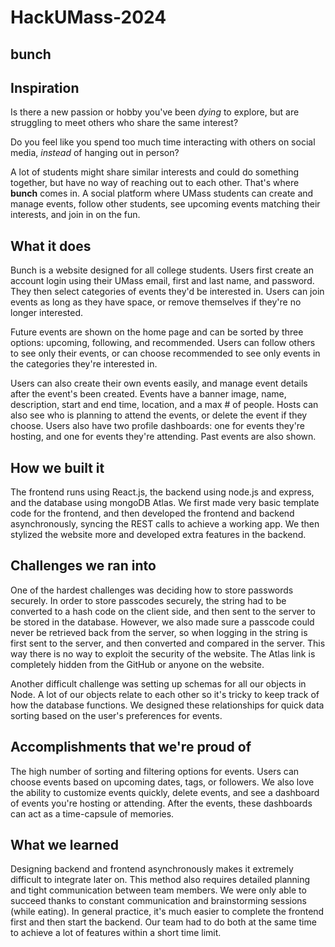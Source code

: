 # HackUMass-2024
## bunch

## Inspiration
Is there a new passion or hobby you've been _dying_ to explore, but are struggling to meet others who share the same interest?

Do you feel like you spend too much time interacting with others on social media, _instead_ of hanging out in person?

A lot of students might share similar interests and could do something together, but have no way of reaching out to each other. That's where **bunch** comes in. A social platform where UMass students can create and manage events, follow other students, see upcoming events matching their interests, and join in on the fun.

## What it does
Bunch is a website designed for all college students. Users first create an account login using their UMass email, first and last name, and password. They then select categories of events they'd be interested in. Users can join events as long as they have space, or remove themselves if they're no longer interested. 

Future events are shown on the home page and can be sorted by three options: upcoming, following, and recommended. Users can follow others to see only their events, or can choose recommended to see only events in the categories they're interested in. 

Users can also create their own events easily, and manage event details after the event's been created. Events have a banner image, name, description, start and end time, location, and a max # of people. Hosts can also see who is planning to attend the events, or delete the event if they choose. Users also have two profile dashboards: one for events they're hosting, and one for events they're attending. Past events are also shown.

## How we built it
The frontend runs using React.js, the backend using node.js and express, and the database using mongoDB Atlas. We first made very basic template code for the frontend, and then developed the frontend and backend asynchronously, syncing the REST calls to achieve a working app. We then stylized the website more and developed extra features in the backend.

## Challenges we ran into
One of the hardest challenges was deciding how to store passwords securely. In order to store passcodes securely, the string had to be converted to a hash code on the client side, and then sent to the server to be stored in the database. However, we also made sure a passcode could never be retrieved back from the server, so when logging in the string is first sent to the server, and then converted and compared in the server. This way there is no way to exploit the security of the website. The Atlas link is completely hidden from the GitHub or anyone on the website.

Another difficult challenge was setting up schemas for all our objects in Node. A lot of our objects relate to each other so it's tricky to keep track of how the database functions. We designed these relationships for quick data sorting based on the user's preferences for events.

## Accomplishments that we're proud of
The high number of sorting and filtering options for events. Users can choose events based on upcoming dates, tags, or followers. We also love the ability to customize events quickly, delete events, and see a dashboard of events you're hosting or attending. After the events, these dashboards can act as a time-capsule of memories.

## What we learned
Designing backend and frontend asynchronously makes it extremely difficult to integrate later on. This method also requires detailed planning and tight communication between team members. We were only able to succeed thanks to constant communication and brainstorming sessions (while eating). In general practice, it's much easier to complete the frontend first and then start the backend. Our team had to do both at the same time to achieve a lot of features within a short time limit.